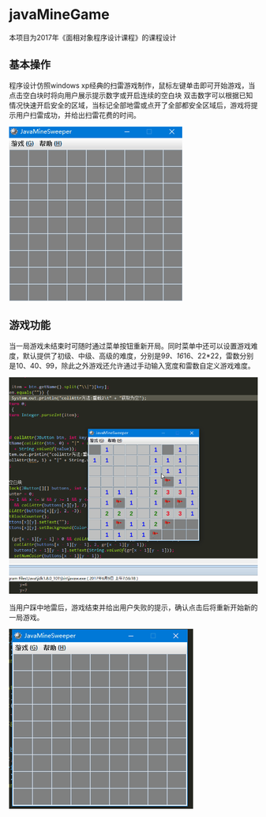 # javaMineGame
本项目为2017年《面相对象程序设计课程》的课程设计

## 基本操作

程序设计仿照windows xp经典的扫雷游戏制作，鼠标左键单击即可开始游戏，当点击空白块时将向用户展示提示数字或开启连续的空白块
双击数字可以根据已知情况快速开启安全的区域，当标记全部地雷或点开了全部都安全区域后，游戏将提示用户扫雷成功，并给出扫雷花费的时间。

![image064](imgs/image064.gif)

## 游戏功能

当一局游戏未结束时可随时通过菜单按钮重新开局。同时菜单中还可以设置游戏难度，默认提供了初级、中级、高级的难度，分别是9*9、16*16、22*22，雷数分别是10、40、99，除此之外游戏还允许通过手动输入宽度和雷数自定义游戏难度。

![image064](imgs/image068.gif)

当用户踩中地雷后，游戏结束并给出用户失败的提示，确认点击后将重新开始新的一局游戏。

![image064](imgs/image072.gif)